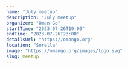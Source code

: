 ```yaml
---
name: "July meetup"
description: "July meetup"
organizer: "Oman Go"
startTime: "2023-07-26T19:00"
endTime: "2023-07-26T23:00"
detailsUrl: "https://omango.org"
location: "Sorella"
image: "https://omango.org/images/logo.svg"
slug: meetup
---
```

